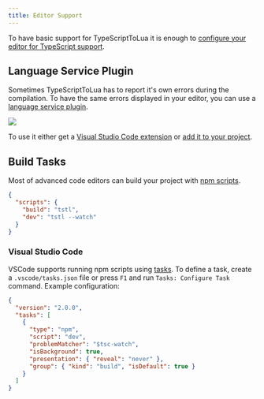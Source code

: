 ```yaml
---
title: Editor Support
---
```


To have basic support for TypeScriptToLua it is enough to [configure your editor for TypeScript support](https://github.com/Microsoft/TypeScript/wiki/TypeScript-Editor-Support).

## Language Service Plugin

Sometimes TypeScriptToLua has to report it's own errors during the compilation. To have the same errors displayed in your editor, you can use a [language service plugin](https://github.com/microsoft/TypeScript/wiki/Writing-a-Language-Service-Plugin).

![](/images/editor-support-diagnostics.png)

To use it either get a [Visual Studio Code extension](https://marketplace.visualstudio.com/items?itemName=ark120202.vscode-typescript-to-lua) or [add it to your project](https://github.com/TypeScriptToLua/typescript-tstl-plugin#installation).

## Build Tasks

Most of advanced code editors can build your project with [npm scripts](https://docs.npmjs.com/misc/scripts).

```json title=package.json
{
  "scripts": {
    "build": "tstl",
    "dev": "tstl --watch"
  }
}
```

### Visual Studio Code

VSCode supports running npm scripts using [tasks](https://code.visualstudio.com/docs/editor/tasks). To define a task, create a `.vscode/tasks.json` file or press `F1` and run `Tasks: Configure Task` command. Example configuration:

```json title=tasks.json
{
  "version": "2.0.0",
  "tasks": [
    {
      "type": "npm",
      "script": "dev",
      "problemMatcher": "$tsc-watch",
      "isBackground": true,
      "presentation": { "reveal": "never" },
      "group": { "kind": "build", "isDefault": true }
    }
  ]
}
```
